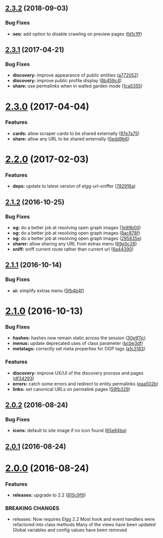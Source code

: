 <a name="2.3.2"></a>
## [2.3.2](https://github.com/hypeJunction/hypeDiscovery/compare/2.3.1...v2.3.2) (2018-09-03)


### Bug Fixes

* **seo:** add option to disable crawling on preview pages ([fd1c1ff](https://github.com/hypeJunction/hypeDiscovery/commit/fd1c1ff))



<a name="2.3.1"></a>
## [2.3.1](https://github.com/hypeJunction/hypeDiscovery/compare/2.3.0...v2.3.1) (2017-04-21)


### Bug Fixes

* **discovery:** improve appearance of public entities ([a772052](https://github.com/hypeJunction/hypeDiscovery/commit/a772052))
* **discovery:** improve public profile display ([8b459c4](https://github.com/hypeJunction/hypeDiscovery/commit/8b459c4))
* **share:** use permalinks when in walled garden mode ([1ca5355](https://github.com/hypeJunction/hypeDiscovery/commit/1ca5355))



<a name="2.3.0"></a>
# [2.3.0](https://github.com/hypeJunction/hypeDiscovery/compare/2.2.0...v2.3.0) (2017-04-04)


### Features

* **cards:** allow scraper cards to be shared externally ([97e7a75](https://github.com/hypeJunction/hypeDiscovery/commit/97e7a75))
* **share:** allow any URL to be shared externally ([0edd9b6](https://github.com/hypeJunction/hypeDiscovery/commit/0edd9b6))



<a name="2.2.0"></a>
# [2.2.0](https://github.com/hypeJunction/hypeDiscovery/compare/2.1.2...v2.2.0) (2017-02-03)


### Features

* **deps:** update to latest version of elgg-url-sniffer ([782916a](https://github.com/hypeJunction/hypeDiscovery/commit/782916a))



<a name="2.1.2"></a>
## [2.1.2](https://github.com/hypeJunction/hypeDiscovery/compare/2.1.1...v2.1.2) (2016-10-25)


### Bug Fixes

* **og:** do a better job at resolving open graph images ([1e99b00](https://github.com/hypeJunction/hypeDiscovery/commit/1e99b00))
* **og:** do a better job at resolving open graph images ([8ac878f](https://github.com/hypeJunction/hypeDiscovery/commit/8ac878f))
* **og:** do a better job at resolving open graph images ([295835e](https://github.com/hypeJunction/hypeDiscovery/commit/295835e))
* **sharer:** allow sharing any URL from extras menu ([69e0c28](https://github.com/hypeJunction/hypeDiscovery/commit/69e0c28))
* **sniff:** sniff current route rather than current url ([6a44390](https://github.com/hypeJunction/hypeDiscovery/commit/6a44390))



<a name="2.1.1"></a>
## [2.1.1](https://github.com/hypeJunction/hypeDiscovery/compare/2.1.0...v2.1.1) (2016-10-14)


### Bug Fixes

* **ui:** simplify extras menu ([5fb4b4f](https://github.com/hypeJunction/hypeDiscovery/commit/5fb4b4f))



<a name="2.1.0"></a>
# [2.1.0](https://github.com/hypeJunction/hypeDiscovery/compare/2.0.2...v2.1.0) (2016-10-13)


### Bug Fixes

* **hashes:** hashes now remain static across the session ([30e911c](https://github.com/hypeJunction/hypeDiscovery/commit/30e911c))
* **menus:** update deprecated uses of class parameter ([bcbe3df](https://github.com/hypeJunction/hypeDiscovery/commit/bcbe3df))
* **metatags:** correctly set meta properties for OGP tags ([a1c3183](https://github.com/hypeJunction/hypeDiscovery/commit/a1c3183))

### Features

* **discovery:** improve UX/UI of the discovery process and pages ([df34293](https://github.com/hypeJunction/hypeDiscovery/commit/df34293))
* **errors:** catch some errors and redirect to entity permalinks ([eaa502b](https://github.com/hypeJunction/hypeDiscovery/commit/eaa502b))
* **links:** set canonical URLs on permalink pages ([59fb329](https://github.com/hypeJunction/hypeDiscovery/commit/59fb329))



<a name="2.0.2"></a>
## [2.0.2](https://github.com/hypeJunction/hypeDiscovery/compare/2.0.1...v2.0.2) (2016-08-24)


### Bug Fixes

* **icons:** default to site image if no icon found ([65e64ba](https://github.com/hypeJunction/hypeDiscovery/commit/65e64ba))



<a name="2.0.1"></a>
## [2.0.1](https://github.com/hypeJunction/hypeDiscovery/compare/2.0.0...v2.0.1) (2016-08-24)




<a name="2.0.0"></a>
# [2.0.0](https://github.com/hypeJunction/hypeDiscovery/compare/v1.0.0...v2.0.0) (2016-08-24)


### Features

* **releases:** upgrade to 2.2 ([815c9f9](https://github.com/hypeJunction/hypeDiscovery/commit/815c9f9))


### BREAKING CHANGES

* releases: Now requires Elgg 2.2
Most hook and event handlers were refactored into class methods
Many of the views have been updated
Global variables and config values have been removed



